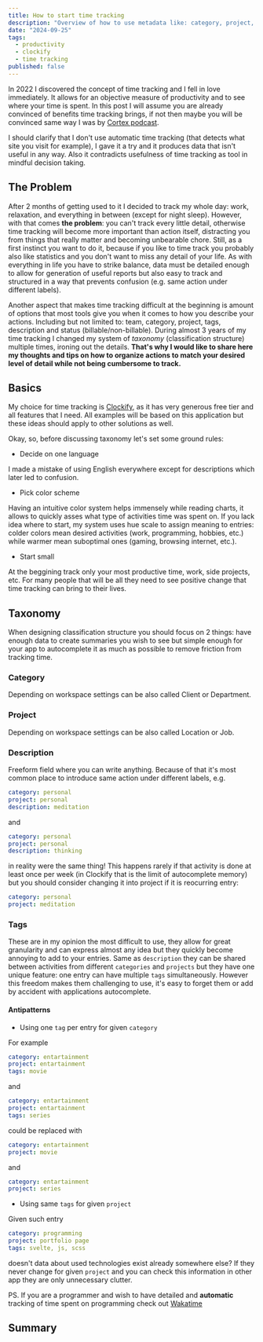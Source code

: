 ```yaml
---
title: How to start time tracking
description: "Overview of how to use metadata like: category, project, tags, etc. to describe your activities in productive and convenient way"
date: "2024-09-25"
tags:
  - productivity
  - clockify
  - time tracking
published: false
---
```


In 2022 I discovered the concept of time tracking and I fell in love immediately. It allows for an objective measure of productivity and to see where your time is spent. In this post I will assume you are already convinced of benefits time tracking brings, if not then maybe you will be convinced same way I was by [Cortex podcast](https://www.relay.fm/cortex/44).

I should clarify that I don't use automatic time tracking (that detects what site you visit for example), I gave it a try and it produces data that isn't useful in any way. Also it contradicts usefulness of time tracking as tool in mindful decision taking.

## The Problem

After 2 months of getting used to it I decided to track my whole day: work, relaxation, and everything in between (except for night sleep). However, with that comes **the problem**:
you can't track every little detail, otherwise time tracking will become more important than action itself, distracting you from things that really matter and becoming unbearable chore. Still, as a first instinct you want to do it, because if you like to time track you probably also like statistics and you don't want to miss any detail of your life. As with everything in life you have to strike balance, data must be detailed enough to allow for generation of useful reports but also easy to track and structured in a way that prevents confusion (e.g. same action under different labels).

Another aspect that makes time tracking difficult at the beginning is amount of options that most tools give you when it comes to how you describe your actions. Including but not limited to: team, category, project, tags, description and status (billable/non-billable). During almost 3 years of my time tracking I changed my system of _taxonomy_ (classification structure) multiple times, ironing out the details. **That's why I would like to share here my thoughts and tips on how to organize actions to match your desired level of detail while not being cumbersome to track.**

## Basics

My choice for time tracking is [Clockify](https://clockify.me/), as it has very generous free tier and all features that I need. All examples will be based on this application but these ideas should apply to other solutions as well.

Okay, so, before discussing taxonomy let's set some ground rules:

- Decide on one language

I made a mistake of using English everywhere except for descriptions which later led to confusion.

- Pick color scheme

Having an intuitive color system helps immensely while reading charts, it allows to quickly asses what type of activities time was spent on. If you lack idea where to start, my system uses hue scale to assign meaning to entries: colder colors mean desired activities (work, programming, hobbies, etc.) while warmer mean suboptimal ones (gaming, browsing internet, etc.).

- Start small

At the beggining track only your most productive time, work, side projects, etc. For many people that will be all they need to see positive change that time tracking can bring to their lives.

## Taxonomy

When designing classification structure you should focus on 2 things: have enough data to create summaries you wish to see but simple enough for your app to autocomplete it as much as possible to remove friction from tracking time.

### Category

Depending on workspace settings can be also called Client or Department.

### Project

Depending on workspace settings can be also called Location or Job.

### Description

Freeform field where you can write anything. Because of that it's most common place to introduce same action under different labels, e.g.

```yaml
category: personal
project: personal
description: meditation
```

and

```yaml
category: personal
project: personal
description: thinking
```

in reality were the same thing! This happens rarely if that activity is done at least once per week (in Clockify that is the limit of autocomplete memory) but you should consider changing it into project if it is reocurring entry:

```yaml
category: personal
project: meditation
```

### Tags

These are in my opinion the most difficult to use, they allow for great granularity and can express almost any idea but they quickly become annoying to add to your entries. Same as `description` they can be shared between activities from different `categories` and `projects` but they have one unique feature: one entry can have multiple `tags` simultaneously. However this freedom makes them challenging to use, it's easy to forget them or add by accident with applications autocomplete.

#### Antipatterns

- Using one `tag` per entry for given `category`

For example

```yaml
category: entartainment
project: entartainment
tags: movie
```

and

```yaml
category: entartainment
project: entartainment
tags: series
```

could be replaced with

```yaml
category: entartainment
project: movie
```

and

```yaml
category: entartainment
project: series
```

- Using same `tags` for given `project`

Given such entry

```yaml
category: programming
project: portfolio page
tags: svelte, js, scss
```

doesn't data about used technologies exist already somewhere else? If they never change for given `project` and you can check this information in other app they are only unnecessary clutter.

PS. If you are a programmer and wish to have detailed and **automatic** tracking of time spent on programming check out [Wakatime](https://wakatime.com)

## Summary
